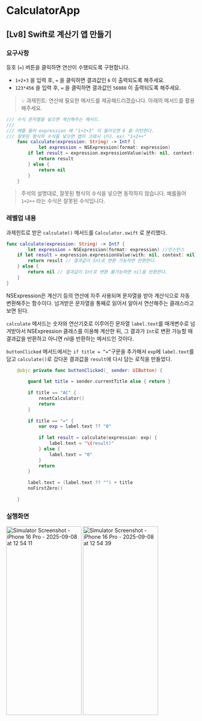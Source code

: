 # CalculatorApp
## [Lv8] Swift로 계산기 앱 만들기

### 요구사항

등호 (`=`) 버튼을 클릭하면 연산이 수행되도록 구현합니다.

- `1+2+3` 을 입력 후, `=` 을 클릭하면 결과값인 `6` 이 출력되도록 해주세요.
- `123*456` 을 입력 후, `=` 을 클릭하면 결과값인 `56088` 이 출력되도록 해주세요.

> 💡 과제힌트: 연산에 필요한 메서드를 제공해드리겠습니다. 아래의 메서드를 활용해주세요.
    
```swift
/// 수식 문자열을 넣으면 계산해주는 메서드.
///
/// 예를 들어 expression 에 "1+2+3" 이 들어오면 6 을 리턴한다.
/// 잘못된 형식의 수식을 넣으면 앱이 크래시 난다. ex) "1+2++"
    func calculate(expression: String) -> Int? {
    	    let expression = NSExpression(format: expression)
        if let result = expression.expressionValue(with: nil, context: nil) as? Int {
            return result
        } else {
            return nil
        }
    }
```
    
> 주석의 설명대로, 잘못된 형식의 수식을 넣으면 동작하지 않습니다. 예를들어 `1+2++` 라는 수식은 잘못된 수식입니다.
    
### 레벨업 내용

과제힌트로 받은 `calculate()` 메서드를 `Calculator.swift` 로 분리했다.
```swift
func calculate(expression: String) -> Int? {
        let expression = NSExpression(format: expression) //인스턴스
    if let result = expression.expressionValue(with: nil, context: nil) as? Int {
        return result // 결과값이 Int로 변환 가능하면 반환한다.
    } else {
        return nil // 결과값이 Int로 변환 불가능하면 nil을 반환한다.
    }
}
```

NSExpression은 계산기 등의 연산에 자주 사용되며 문자열을 받아 계산식으로 자동 변환해주는 함수이다. 넘겨받은 문자열을 통째로 읽어서 알아서 연산해주는 클래스라고 보면 된다. 

`calculate` 메서드는 숫자와 연산기호로 이루어진 문자열 `label.text`를 매개변수로 넘겨받아서 NSExpression 클래스를 이용해 계산한 뒤, 그 결과가 `Int`로 변환 가능할 때 결과값을 반환하고 아니면 nil을 반환하는 메서드인 것이다. 

`buttonClicked` 메서드에서는 `if title = “=”`구문을 추가해서  `exp`에 `label.text`를 담고 `calculate()`로 갔다온 결과값을 `result`에 다시 담는 로직을 만들었다.

```swift
    @objc private func buttonClicked(_ sender: UIButton) {
        
        guard let title = sender.currentTitle else { return }
        
        if title == "AC" {
            resetCalculator()
            return
        }
        
        if title == "=" {
            var exp = label.text ?? "0"
            
            if let result = calculate(expression: exp) {
                label.text = "\(result)"
            } else {
                label.text = "0"
            }
            return
        }
        
        label.text = (label.text ?? "") + title
        noFirstZero()
        
    }
```

### 실행화면

<img width="200" height="500" alt="Simulator Screenshot - iPhone 16 Pro - 2025-09-08 at 12 54 11" src="https://github.com/user-attachments/assets/5d5a27d9-cda6-4f56-9cea-ceac10f7c3ec" />

<img width="200" height="500" alt="Simulator Screenshot - iPhone 16 Pro - 2025-09-08 at 12 54 39" src="https://github.com/user-attachments/assets/cc8f0b02-d076-4884-9a4c-3cec5f9f9eb3" />


